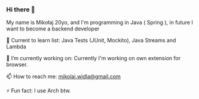 ### Hi there 👋
My name is Mikołaj 20yo, and I'm programming in Java ( Spring ), in future I want to become a backend developer


🌱 Current to learn list: Java Tests (JUnit, Mockito), Java Streams and Lambda

🔭 I’m currently working on: Currently I'm working on own extension for browser.

📫 How to reach me: mikolaj.widla@gmail.com

⚡ Fun fact: I use Arch btw.

<!--
**Widua/Widua** is a ✨ _special_ ✨ repository because its `README.md` (this file) appears on your GitHub profile.

Here are some ideas to get you started:

- 🔭 I’m currently working on ...
- 🌱 I’m currently learning ...
- 👯 I’m looking to collaborate on ...
- 🤔 I’m looking for help with ...
- 💬 Ask me about ...
- 📫 How to reach me: ...
- 😄 Pronouns: ...
- ⚡ Fun fact: ...
-->
